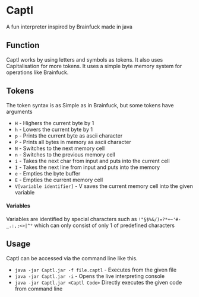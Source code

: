 # Captl
 A fun interpreter inspired by Brainfuck made in java
 
## Function
 Captl works by using letters and symbols as tokens. It also uses Capitalisation for more tokens.
 It uses a simple byte memory system for operations like Brainfuck.
 
## Tokens
The token syntax is as Simple as in Brainfuck, but some tokens have arguments
 - `H` - Highers the current byte by 1
 - `h` - Lowers the current byte by 1
 - `p` - Prints the current byte as ascii character
 - `P` - Prints all bytes in memory as ascii character
 - `N` - Switches to the next memory cell
 - `n` - Switches to the previous memory cell
 - `i` - Takes the next char from input and puts into the current cell
 - `I` - Takes the next line from input and puts into the memory
 - `e` - Empties the byte buffer
 - `E` - Empties the current memory cell
 - `V[variable identifier]` - V saves the current memory cell into the given variable 
 
#### Variables
Variables are identified by special characters such as `!"§$%&/)=?*+~'#-_.:,;<>|^°` which can only consist of only 1
of predefined characters

## Usage
Captl can be accessed via the command line like this.
- `java -jar Captl.jar -f file.captl` - Executes from the given file
- `java -jar Captl.jar -i` - Opens the live interpreting console
- `java -jar Captl.jar <Captl Code>` Directly executes the given code from command line
